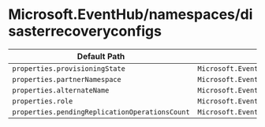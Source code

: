 # Microsoft.EventHub/namespaces/disasterrecoveryconfigs

| Default Path | Alias |
|---|---|
| `properties.provisioningState` | `Microsoft.EventHub/namespaces/disasterrecoveryconfigs/provisioningState` |
| `properties.partnerNamespace` | `Microsoft.EventHub/namespaces/disasterrecoveryconfigs/partnerNamespace` |
| `properties.alternateName` | `Microsoft.EventHub/namespaces/disasterrecoveryconfigs/alternateName` |
| `properties.role` | `Microsoft.EventHub/namespaces/disasterrecoveryconfigs/role` |
| `properties.pendingReplicationOperationsCount` | `Microsoft.EventHub/namespaces/disasterrecoveryconfigs/pendingReplicationOperationsCount` |


